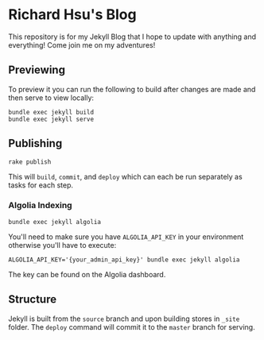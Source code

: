 # Richard Hsu's Blog

This repository is for my Jekyll Blog that I hope to update with anything and
everything! Come join me on my adventures!

## Previewing

To preview it you can run the following to build after changes are made and then serve to view locally:

```
bundle exec jekyll build
bundle exec jekyll serve
```

## Publishing

```
rake publish
```

This will `build`, `commit`, and `deploy` which can each be run separately as
tasks for each step.

### Algolia Indexing

```
bundle exec jekyll algolia
```

You'll need to make sure you have `ALGOLIA_API_KEY` in  your environment otherwise you'll have to execute:

```
ALGOLIA_API_KEY='{your_admin_api_key}' bundle exec jekyll algolia
```

The key can be found on the Algolia dashboard.

## Structure

Jekyll is built from the `source` branch and upon building stores in `_site`
folder. The `deploy` command will commit it to the `master` branch for serving.
